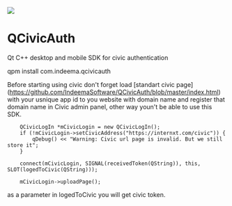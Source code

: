 ![](https://github.com/IndeemaSoftware/SmartLock/blob/Assets/indeema_logo.jpg?raw=true)
# QCivicAuth
Qt C++ desktop and mobile SDK for civic authentication

qpm install com.indeema.qcivicauth

Before starting using civic don't forget load [standart civic page] (https://github.com/IndeemaSoftware/QCivicAuth/blob/master/index.html) with your usnique app id to you website with domain name and register that domain name in Civic admin panel, other way youn't be able to use this SDK.


```
    QCivicLogIn *mCivicLogin = new QCivicLogIn();
    if (!mCivicLogin->setCivicAddress("https://internxt.com/civic")) {
        qDebug() << "Warning: Civic url page is invalid. But we still store it";
    }
    
    connect(mCivicLogin, SIGNAL(receivedToken(QString)), this, SLOT(logedToCivic(QString)));
    
    mCivicLogin->uploadPage();
```

as a parameter in logedToCivic you will get civic token.
